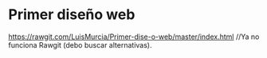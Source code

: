 # Primer diseño web
https://rawgit.com/LuisMurcia/Primer-dise-o-web/master/index.html
//Ya no funciona Rawgit (debo buscar alternativas).
